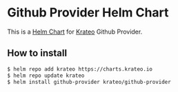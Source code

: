 # Github Provider Helm Chart

This is a [Helm Chart](https://helm.sh/docs/topics/charts/) for [Krateo](https://github.com/krateoplatformops/) Github Provider.


## How to install

```sh
$ helm repo add krateo https://charts.krateo.io
$ helm repo update krateo
$ helm install github-provider krateo/github-provider 
```